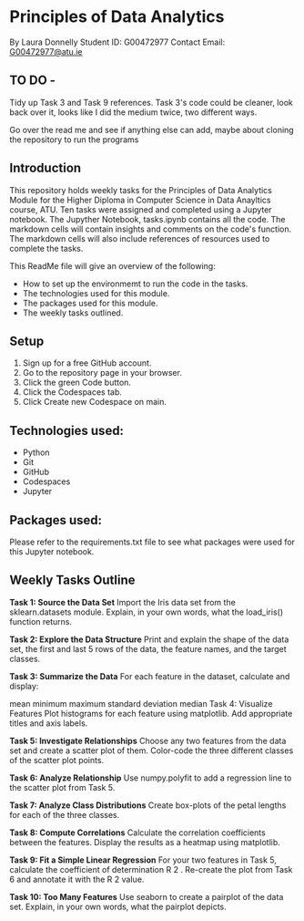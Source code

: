 # Principles of Data Analytics

By Laura Donnelly
Student ID: G00472977
Contact Email: G00472977@atu.ie

## TO DO - 

Tidy up Task 3 and Task 9 references. Task 3's code could be cleaner, look back over it, looks like I did the medium twice, two different ways.

Go over the read me and see if anything else can add, maybe about cloning the repository to run the programs


## Introduction

This repository holds weekly tasks for the Principles of Data Analytics Module for the Higher Diploma in Computer Science in Data Anayltics course, ATU.
Ten tasks were assigned and completed using a Jupyter notebook. The Jupyther Notebook, tasks.ipynb contains all the code. The markdown cells will contain insights and comments on the code's function. The markdown cells will also include references of resources used to complete the tasks. 

This ReadMe file will give an overview of the following:

- How to set up the environmemt to run the code in the tasks.
- The technologies used for this module.
- The packages used for this module.
- The weekly tasks outlined.

## Setup 

1. Sign up for a free GitHub account.
2. Go to the repository page in your browser.
3. Click the green Code button.
4. Click the Codespaces tab.
5. Click Create new Codespace on main. 

## Technologies used:

- Python
- Git
- GitHub
- Codespaces
- Jupyter

## Packages used:
Please refer to the requirements.txt file to see what packages were used for this Jupyter notebook.


## Weekly Tasks Outline

**Task 1: Source the Data Set**
Import the Iris data set from the sklearn.datasets module.
Explain, in your own words, what the load_iris() function returns.

**Task 2: Explore the Data Structure**
Print and explain the shape of the data set, the first and last 5 rows of the data, the feature names, and the target classes.

**Task 3: Summarize the Data**
For each feature in the dataset, calculate and display:

mean
minimum
maximum
standard deviation
median
Task 4: Visualize Features
Plot histograms for each feature using matplotlib.
Add appropriate titles and axis labels.

**Task 5: Investigate Relationships**
Choose any two features from the data set and create a scatter plot of them.
Color-code the three different classes of the scatter plot points.

**Task 6: Analyze Relationship**
Use numpy.polyfit to add a regression line to the scatter plot from Task 5.

**Task 7: Analyze Class Distributions**
Create box-plots of the petal lengths for each of the three classes.

**Task 8: Compute Correlations**
Calculate the correlation coefficients between the features.
Display the results as a heatmap using matplotlib.

**Task 9: Fit a Simple Linear Regression**
For your two features in Task 5, calculate the coefficient of determination 
R
2
.
Re-create the plot from Task 6 and annotate it with the 
R
2
 value.

**Task 10: Too Many Features**
Use seaborn to create a pairplot of the data set.
Explain, in your own words, what the pairplot depicts.



